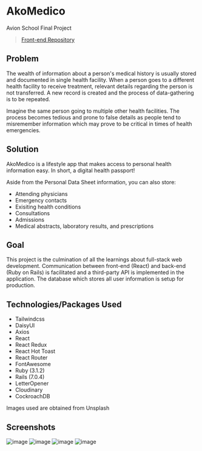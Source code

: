 # AkoMedico
Avion School Final Project
> [Front-end Repository](https://github.com/RJAA-25/AkoMedico-Frontend-React)

## Problem

The wealth of information about a person's medical history is usually stored and documented in single health facility. 
When a person goes to a different health facility to receive treatment, relevant details regarding the person is not transferred. 
A new record is created and the process of data-gathering is to be repeated. 

Imagine the same person going to multiple other health facilities.
The process becomes tedious and prone to false details as people tend to misremember information which may prove to be critical in times of health emergencies. 

## Solution

AkoMedico is a lifestyle app that makes access to personal health information easy. In short, a digital health passport!

Aside from the Personal Data Sheet information, you can also store:
- Attending physicians
- Emergency contacts
- Exisiting health conditions
- Consultations
- Admissions
- Medical abstracts, laboratory results, and prescriptions

## Goal

This project is the culmination of all the learnings about full-stack web development.
Communication between front-end (React) and back-end (Ruby on Rails) is facilitated and a third-party API is implemented in the application. 
The database which stores all user information is setup for production.

## Technologies/Packages Used
- Tailwindcss
- DaisyUI
- Axios
- React
- React Redux
- React Hot Toast
- React Router
- FontAwesome
- Ruby (3.1.2)
- Rails (7.0.4)
- LetterOpener
- Cloudinary
- CockroachDB

Images used are obtained from Unsplash

## Screenshots
![image](https://user-images.githubusercontent.com/88828088/227804991-01f68f0a-2d58-4e5f-9434-7e3eb276db52.png)
![image](https://user-images.githubusercontent.com/88828088/227805034-f95a0b06-f0ee-4f92-bac6-c3cebd03f82f.png)
![image](https://user-images.githubusercontent.com/88828088/227805061-6201d9c5-5b90-4673-87c4-a916c25aace4.png)
![image](https://user-images.githubusercontent.com/88828088/227805087-befe3107-b97a-446f-8226-637b03f4eb23.png)
